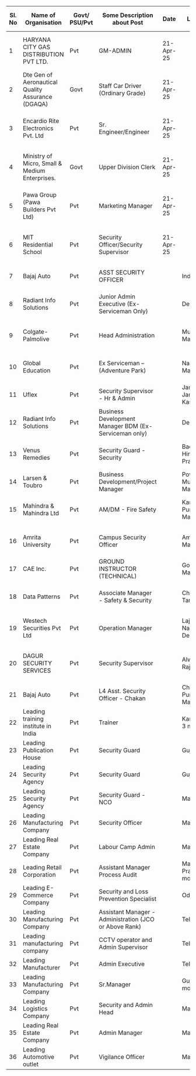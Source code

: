 | Sl. No | Name of Organisation | Govt/ PSU/Pvt | Some Description about Post | Date | Location | Apply Link | Other Relevant Links |
|---|---|---|---|---|---|---|---|
| 1 | HARYANA CITY GAS DISTRIBUTION PVT LTD. | Pvt | GM-ADMIN | 21-Apr-25 |  | Forward names through RSB/ZSB to DGR | [DOWNLOAD](https://dgrindia.gov.in/writereaddata/media/documents/1Haryana%20City%20GasGMAdmin15042025.pdf) |
| 2 | Dte Gen of Aeronautical Quality Assurance (DGAQA) | Govt | Staff Car Driver (Ordinary Grade) | 21-Apr-25 |  | Forward names through RSB/ZSB to DGR | [DOWNLOAD](https://dgrindia.gov.in/writereaddata/media/documents/2DGAQAStaff%20Car%20DriverOG15042025.pdf) |
| 3 | Encardio Rite Electronics Pvt. Ltd | Pvt | Sr. Engineer/Engineer | 21-Apr-25 |  | Forward names through RSB/ZSB to DGR | [DOWNLOAD](https://dgrindia.gov.in/writereaddata/media/documents/3EncardioRiteSrEngineerEngineer15042025.pdf) |
| 4 | Ministry of Micro, Small & Medium Enterprises. | Govt | Upper Division Clerk | 21-Apr-25 |  | Forward names through RSB/ZSB to DGR | [DOWNLOAD](https://dgrindia.gov.in/writereaddata/media/documents/4MSMEUDC15042025.pdf) |
| 5 | Pawa Group (Pawa Builders Pvt Ltd) | Pvt | Marketing Manager | 21-Apr-25 |  | Forward names through RSB/ZSB to DGR | [DOWNLOAD](https://dgrindia.gov.in/writereaddata/media/documents/5Pawa%20GroupMarketing%20Manager15042025.pdf) |
| 6 | MIT Residential School | Pvt | Security Officer/Security Supervisor | 21-Apr-25 |  | Forward names through RSB/ZSB to DGR | [DOWNLOAD](https://dgrindia.gov.in/writereaddata/media/documents/6MIT%20ResidentialSecurity%20Officer15042025.pdf) |
| 7 | Bajaj Auto | Pvt | ASST SECURITY OFFICER |  | India | [Apply Now](https://in.indeed.com/rc/clk?jk=b03ff05979afe4e3&bb=19t31-4JZnGBnJVQ17Yyh_KvfuFph8ETPjZTUlzF3F1ecRcyXepTbDmJjPGLFlKNmDtYtfifasMCjwFTfDnBOSc58DmDs4zkLpwV7MncZExhtaX2RQ7e8ws1aggak3Cs&xkcb=SoCs67M3zzfs5nXzQB0LbzkdCdPP&fccid=927310dedf6cdede&vjs=3) | [View all Bajaj Auto jobs](https://in.indeed.com/q-bajaj-auto-jobs.html) |
| 8 | Radiant Info Solutions | Pvt | Junior Admin Executive (Ex-Serviceman Only) |  | Delhi, Delhi | [Apply Now](https://in.indeed.com/rc/clk?jk=a545e4b26ac5946d&bb=19t31-4JZnGBnJVQ17Yyh9or3P0XNHUWcttHRJ3rLIPrf0_oAWKOI1pIRTgtTyYgvUHScu2jr0pbQMF-H0A-FjCU68ysWeeETYFCGh7vzivUEBPIFznZq9pMTHosKB_I&xkcb=SoAY67M3zzfs5nXzQB0KbzkdCdPP&fccid=a68e6f02ff1ed0c8&vjs=3) | [View all Radiant Info Solutions jobs](https://in.indeed.com/q-radiant-info-solutions-jobs.html) |
| 9 | Colgate-Palmolive | Pvt | Head Administration |  | Mumbai, Maharashtra | [Apply Now](https://in.indeed.com/rc/clk?jk=43153e220b01e721&bb=19t31-4JZnGBnJVQ17YyhyoFrV1M37poeR70Cuw1a1_96OtX-nWRKjh1KukUr1ILr808wTnF9eVApc-95bOLGaDD7cMvX3IuKafNBnoMNTKw5l5_-51smQ%3D%3D&xkcb=SoCF67M3zzfs5nXzQB0JbzkdCdPP&fccid=d9162e48c444e6e3&vjs=3) | [View all Colgate-Palmolive jobs](https://in.indeed.com/q-colgate-palmolive-jobs.html) |
| 10 | Global Education | Pvt | Ex Serviceman – (Adventure Park) |  | Nagpur, Maharashtra | [Apply Now](https://in.indeed.com/rc/clk?jk=5704ed73aa09cdf3&bb=19t31-4JZnGBnJVQ17Yyh4s6O6Y6NRKw57WipXA1WT-k2XRnAubkvheoMTEXFZiZMRY2lPDG6noNGzJ40vuQRBZhbYhdO8VRuMXJY4l2RHIAPIQ1G4mbQKkNZHclVe0T&xkcb=SoAx67M3zzfs5nXzQB0IbzkdCdPP&fccid=0022fa529afef4e0&vjs=3) | [View all Global Education jobs](https://in.indeed.com/q-global-education-jobs.html) |
| 11 | Uflex | Pvt | Security Supervisor - Hr & Admin |  | Jammu, Jammu and Kashmir | [Apply Now](https://in.indeed.com/rc/clk?jk=a0fc1393c5d0a3e4&bb=19t31-4JZnGBnJVQ17YyhzK6dzRoaVgk2d0i2OSvi_dOckENfzFoi6h9FyM4eisAYBV2BUQuFCjEv0-BF9nNuJdOqFMQgKZToJfLIfcwDuN4YlXP3sz0zwhYErGDbsdh&xkcb=SoC_67M3zzfs5nXzQB0PbzkdCdPP&fccid=dca694a3148c823b&vjs=3) | [View all Uflex jobs](https://in.indeed.com/q-uflex-jobs.html) |
| 12 | Radiant Info Solutions | Pvt | Business Development Manager BDM (Ex-Serviceman only) |  | Delhi, Delhi | [Apply Now](https://in.indeed.com/rc/clk?jk=0d8709fe30a88730&bb=19t31-4JZnGBnJVQ17Yyhybt21mn-JaI0HpsYk6H1zYgDSpdhqthT6SyIbRoJkwE7Pzxu_CN7MWjf1CBl16DhVfJVH-b1iy-snRFEMYUDevEXWbyy8CIUkRa9IkiF4OK&xkcb=SoAL67M3zzfs5nXzQB0ObzkdCdPP&fccid=a68e6f02ff1ed0c8&vjs=3) | [View all Radiant Info Solutions jobs](https://in.indeed.com/q-radiant-info-solutions-jobs.html) |
| 13 | Venus Remedies | Pvt | Security Guard - Security |  | Baddi, Himachal Pradesh | [Apply Now](https://in.indeed.com/rc/clk?jk=f9486550ee703beb&bb=19t31-4JZnGBnJVQ17Yyh_VDfkax6lq6zaRT9R5Tq_qILfWGH0QMDuTxR2Dsq-eML3OXA9mEexGAIVbCkkc23krIHy52N6rsQtR3YLpSD_aE1yR-dJp_Ti8HuMnKt_6M&xkcb=SoCW67M3zzfs5nXzQB0NbzkdCdPP&fccid=97762099f02167d3&vjs=3) | [View all Venus Remedies jobs](https://in.indeed.com/q-venus-remedies-jobs.html) |
| 14 | Larsen & Toubro | Pvt | Business Development/Project Manager |  | Powai, Mumbai, Maharashtra | [Apply Now](https://in.indeed.com/rc/clk?jk=9ac09edd6ed0808a&bb=19t31-4JZnGBnJVQ17Yyh2catnZQYrlTRJXSHbNHRQT7rWP3iQ5sIz2dvZDUOgj9hrtsWDmd1moZkgPLTM6lUPoSuoCeiNm1-0cTIIO72Lw-hOwuuffvYoG9TbViLqlC&xkcb=SoAi67M3zzfs5nXzQB0MbzkdCdPP&fccid=4ed03476a1620afb&vjs=3) | [View all Larsen & Toubro jobs](https://in.indeed.com/q-larsen-&-toubro-jobs.html) |
| 15 | Mahindra & Mahindra Ltd | Pvt | AM/DM - Fire Safety |  | Kanhe, Pune, Maharashtra | [Apply Now](https://in.indeed.com/rc/clk?jk=aa021aceabc70f4c&bb=19t31-4JZnGBnJVQ17YyhwZDCxWYkDjOY0Dm496q6-vGNvW-dA7DCC0hMUlbhD01wBVjoSLBv9Y6fCHH97ah1zTgyr7qH_qA-vipXz_vXtVQEtzcZn6kLVB0UuK6IFMh&xkcb=SoDL67M3zzfs5nXzQB0DbzkdCdPP&fccid=34f022b244f566c3&vjs=3) | [View all Mahindra & Mahindra Ltd jobs](https://in.indeed.com/q-mahindra-&-mahindra-ltd-jobs.html) |
| 16 | Amrita University | Pvt | Campus Security Officer |  | Amravati, Maharashtra | [Apply Now](https://in.indeed.com/rc/clk?jk=1c0e555b5a64febc&bb=19t31-4JZnGBnJVQ17Yyh8aTG6DHCzFnp4XwhrLZ0ZFojPKaH1R3TpnajvlGCEi6wCHaWfQSoAn68q_aQisIMAL6RcAZzkZZ7W_oiHHx35rjMdy8pGx56060ZdO4vh3K&xkcb=SoB_67M3zzfs5nXzQB0CbzkdCdPP&fccid=db09a741a4a8813b&vjs=3) | [View all Amrita University jobs](https://in.indeed.com/q-amrita-university-jobs.html) |
| 17 | CAE Inc. | Pvt | GROUND INSTRUCTOR (TECHNICAL) |  | Gondia, Maharashtra | [Apply Now](https://in.indeed.com/rc/clk?jk=de07eb3ae81bbfb4&bb=19t31-4JZnGBnJVQ17Yyh8N9ojYD9WJCnx35bU1127Q9uf_doUTQtUan5S4z-otaJ0heTUoShzzTMjvJvroHSlSTOdvGtb7h2T2Q0gktFqzbg1alvI6ZqHoHNSg5hnXs&xkcb=SoDi67M3zzfs5nXzQB0BbzkdCdPP&fccid=b839f9af280b111f&vjs=3) | [View all CAE Inc. jobs](https://in.indeed.com/q-cae-inc.-jobs.html) |
| 18 | Data Patterns | Pvt | Associate Manager - Safety & Security |  | Chennai, Tamil Nadu | [Apply Now](https://in.indeed.com/rc/clk?jk=27f462f7d17793e4&bb=19t31-4JZnGBnJVQ17Yyh06Cqj3H8xsba2zfyH9XSidZMGlLzipV80YTK0moMMC582NK-uyz3zHz8O8YotCyD-xg1PBB8PYw0xy8H6lLh2xQ42kx_Z28I7II3F1iY1Cb&xkcb=SoBW67M3zzfs5nXzQB0AbzkdCdPP&fccid=abdef69a0d259f9d&vjs=3) | [View all Data Patterns jobs](https://in.indeed.com/q-data-patterns-jobs.html) |
| 19 | Westech Securities Pvt Ltd | Pvt | Operation Manager |  | Lajpat Nagar, Delhi, Delhi | [Apply Now](https://in.indeed.com/rc/clk?jk=4436ebaad2dee18b&bb=19t31-4JZnGBnJVQ17Yyh1APovXbSg9EslnC6PVQPcs7cOQmzaCq3dIlGHJpY3lqj2n9csWKiY3-vAvZ2EzqEsLVukuQvCHAbMr6ES35goJoxuCgJgXUeuBq66IBNOx1&xkcb=SoDY67M3zzfs5nXzQB0HbzkdCdPP&fccid=9e4c79215275c45a&cmp=Westech-Securities-Pvt-Ltd&ti=Operations+Manager&vjs=3) | [View all Westech Securities Pvt Ltd jobs](https://in.indeed.com/q-westech-securities-pvt-ltd-jobs.html) |
| 20 | DAGUR SECURITY SERVICES | Pvt | Security Supervisor |  | Alwar, Rajasthan | [Apply Now](https://in.indeed.com/rc/clk?jk=28e1941b0ead5c15&bb=19t31-4JZnGBnJVQ17Yyhybt21mn-JaIe9wJRmnztmg1TxoI-G5ric8kVKpKopIcboiF1ApKUbk8OEfmOPfn9yR6FrJQxsTGGEB8u7AOTBvipAlrNZhuWL5zmKBXyd06&xkcb=SoBs67M3zzfs5nXzQB0GbzkdCdPP&fccid=b0c172e9b1dff149&cmp=DAGUR-PLACEMENT-SERVICES&ti=Security+Supervisor&vjs=3) | [View all DAGUR SECURITY SERVICES jobs](https://in.indeed.com/q-dagur-security-services-jobs.html) |
| 21 | Bajaj Auto | Pvt | L4 Asst. Security Officer - Chakan |  | Chakan, Pune, Maharashtra | [Apply Now](https://in.indeed.com/rc/clk?jk=b692bdf5ad64a5ab&bb=19t31-4JZnGBnJVQ17Yyh_VDfkax6lq6e539JWdNcZHRMG6hT4iVbSgremuiE_8wjTOYrsEcHyfc-QLtLnDPxMXh7T86c8gdg0dlBjn59q3UOAA7HL8wCOOe9NiRmwOo&xkcb=SoDx67M3zzfs5nXzQB0FbzkdCdPP&fccid=927310dedf6cdede&vjs=3) | [View all Bajaj Auto jobs](https://in.indeed.com/q-bajaj-auto-jobs.html) |
| 22 | Leading training institute in India | Pvt | Trainer |  | Karnataka & 3 more | [View](https://www.cgresettlement.com/job/trainer--leading-training-institute-in-india- "View") |   |
| 23 | Leading Publication House | Pvt | Security Guard |  | Gujarat | [View](https://www.cgresettlement.com/job/security-guard-leading-publication-house-in-khuntej,-gujarat "View") |   |
| 24 | Leading Security Agency | Pvt | Security Guard |  | Gujarat | [View](https://www.cgresettlement.com/job/security-guard--leading-security-agency-at-gujarat "View") |   |
| 25 | Leading Security Agency | Pvt | Security Guard - NCO |  | Maharashtra | [View](https://www.cgresettlement.com/job/security-guard---nco-leading-security-agency-at-mumbai "View") |   |
| 26 | Leading Manufacturing Company | Pvt | Security Officer |  | Maharashtra | [View](https://www.cgresettlement.com/job/security-officer-leading-manufacturing-company- "View") |   |
| 27 | Leading Real Estate Company | Pvt | Labour Camp Admin |  | Maharashtra | [View](https://www.cgresettlement.com/job/labour-camp-admin--leading-real-estate-company-in-pune "View") |   |
| 28 | Leading Retail Corporation | Pvt | Assistant Manager Process Audit |  | Madhya Pradesh & 1 more | [View](https://www.cgresettlement.com/job/assistant-manager-process-audit-leading-retail-corporation- "View") |   |
| 29 | Leading E-Commerce Company | Pvt | Security and Loss Prevention Specialist |  | Odisha | [View](https://www.cgresettlement.com/job/security-and-loss-prevention-specialist-leading-e-commerce-company-in-odisha "View") |   |
| 30 | Leading Manufacturing Company | Pvt | Assistant Manager - Administration (JCO or Above Rank) |  | Telangana | [View](https://www.cgresettlement.com/job/assistant-manager---administration-(jco-or-above-rank)-leading-manufacturing-company-in-nizamabad- "View") |   |
| 31 | Leading manufacturing company | Pvt | CCTV operator and Admin Supervisor |  | Telangana | [View](https://www.cgresettlement.com/job/cctv-operator-and-admin-supervisor-leading-manufacturing-company-in-hyderabad "View") |   |
| 32 | Leading Manufacturer | Pvt | Admin Executive |  | Telangana | [View](https://www.cgresettlement.com/job/admin-executive-leading-manufacturer-in-hyderabad "View") |   |
| 33 | Leading Manufacturing Company | Pvt | Sr.Manager |  | Gujarat & 1 more | [View](https://www.cgresettlement.com/job/sr.manager-leading-manufacturing-company- "View") |   |
| 34 | Leading Logistics Company | Pvt | Security and Admin Head |  | Maharashtra | [View](https://www.cgresettlement.com/job/security-and-admin-head-leading-logistics-company "View") |   |
| 35 | Leading Real Estate Company | Pvt | Admin Manager |  | Maharashtra | [View](https://www.cgresettlement.com/job/admin-manager--leading-real-estate-company-at-mumbai "View") |   |
| 36 | Leading Automotive outlet | Pvt | Vigilance Officer |  | Maharashtra | [View](https://www.cgresettlement.com/job/vigilance-officer--leading-automotive-outlet-at-worli-,-mumbai "View") |   |